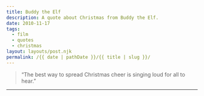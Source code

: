 ```yaml
---
title: Buddy the Elf
description: A quote about Christmas from Buddy the Elf.
date: 2010-11-17
tags: 
  - film
  - quotes
  - christmas
layout: layouts/post.njk
permalink: /{{ date | pathDate }}/{{ title | slug }}/
---
```


> “The best way to spread Christmas cheer is singing loud for all to hear.”

---
